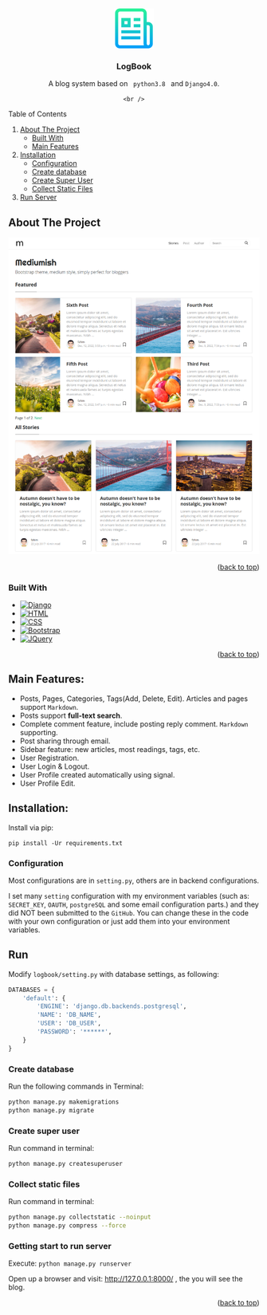 
<a name="readme-top"></a>


<!-- PROJECT LOGO -->
<br />
<div align="center">
  <a href="https://github.com/karimFazlul/django-projects/tree/main/logbook">
    <img src="images/logo.png" alt="Logo" width="80" height="80">
  </a>


<h3 align="center">LogBook</h3>

  <p align="center">
   
   A blog system based on  <code> python3.8 </code> and <code>Django4.0</code>.


    <br />

  </p>
</div>



<!-- TABLE OF CONTENTS -->

  <summary>Table of Contents</summary>
  <ol>
    <li>
      <a href="#about-the-project">About The Project</a>
      <ul>
        <li><a href="#built-with">Built With</a></li>
		<li><a href="#built-with">Main Features</a></li>
      </ul>
    </li>
    <li>
      <a href="#getting-started">Installation</a>
      <ul>
        <li><a href="#prerequisites">Configuration</a></li>
        <li><a href="#installation">Create database</a></li>
		<li><a href="#installation">Create Super User</a></li>
		<li><a href="#installation">Collect Static Files</a></li>
      </ul>
	  <li><a href="#installation">Run Server</a></li>
    </li>
    
  </ol>




<!-- ABOUT THE PROJECT -->
## About The Project

[![Product Name Screen Shot][product-screenshot]](https://github.com/karimFazlul/django-projects/tree/main/logbook)



<p align="right">(<a href="#readme-top">back to top</a>)</p>



### Built With

* [![Django][Django.com]][Django-url]
* [![HTML][html]][html-url]
* [![CSS][css]][css-url]
* [![Bootstrap][Bootstrap.com]][Bootstrap-url]
* [![JQuery][JQuery.com]][JQuery-url]

<p align="right">(<a href="#readme-top">back to top</a>)</p>









## Main Features:
- Posts, Pages, Categories, Tags(Add, Delete, Edit). Articles and pages support `Markdown`.
- Posts support **full-text search**.
- Complete comment feature, include posting reply comment. `Markdown` supporting.
- Post sharing through email.
- Sidebar feature: new articles, most readings, tags, etc.
- User Registration.
- User Login &  Logout.
- User Profile created automatically using signal.
- User Profile Edit.



## Installation:

Install via pip: 
```
pip install -Ur requirements.txt

```


### Configuration
Most configurations are in `setting.py`, others are in backend configurations.

I set many `setting` configuration with my environment variables (such as: `SECRET_KEY`, `OAUTH`, `postgreSQL` and some email configuration parts.) and they did NOT been submitted to the `GitHub`. You can change these in the code with your own configuration or just add them into your environment variables.



## Run

Modify `logbook/setting.py` with database settings, as following:

```python
DATABASES = {
    'default': {
        'ENGINE': 'django.db.backends.postgresql',
        'NAME': 'DB_NAME',
        'USER': 'DB_USER',
        'PASSWORD': '******',
    }
}

```

### Create database


Run the following commands in Terminal:
```bash
python manage.py makemigrations
python manage.py migrate
```  

### Create super user

Run command in terminal:
```bash
python manage.py createsuperuser
```


### Collect static files
Run command in terminal:
```bash
python manage.py collectstatic --noinput
python manage.py compress --force
```

### Getting start to run server
Execute: `python manage.py runserver`

Open up a browser and visit: http://127.0.0.1:8000/ , the you will see the blog.
<p align="right">(<a href="#readme-top">back to top</a>)</p>











<!-- MARKDOWN LINKS & IMAGES -->
<!-- https://www.markdownguide.org/basic-syntax/#reference-style-links -->
[contributors-shield]: https://img.shields.io/github/contributors/github_username/repo_name.svg?style=for-the-badge
[contributors-url]: https://github.com/github_username/repo_name/graphs/contributors
[forks-shield]: https://img.shields.io/github/forks/github_username/repo_name.svg?style=for-the-badge
[forks-url]: https://github.com/github_username/repo_name/network/members
[stars-shield]: https://img.shields.io/github/stars/github_username/repo_name.svg?style=for-the-badge
[stars-url]: https://github.com/github_username/repo_name/stargazers
[issues-shield]: https://img.shields.io/github/issues/github_username/repo_name.svg?style=for-the-badge
[issues-url]: https://github.com/github_username/repo_name/issues
[license-shield]: https://img.shields.io/github/license/github_username/repo_name.svg?style=for-the-badge
[license-url]: https://github.com/github_username/repo_name/blob/master/LICENSE.txt
[linkedin-shield]: https://img.shields.io/badge/-LinkedIn-black.svg?style=for-the-badge&logo=linkedin&colorB=555
[linkedin-url]: https://linkedin.com/in/linkedin_username
[product-screenshot]: images/main-page.png
[Next.js]: https://img.shields.io/badge/next.js-000000?style=for-the-badge&logo=nextdotjs&logoColor=white
[Next-url]: https://nextjs.org/
[React.js]: https://img.shields.io/badge/React-20232A?style=for-the-badge&logo=react&logoColor=61DAFB
[React-url]: https://reactjs.org/
[Vue.js]: https://img.shields.io/badge/Vue.js-35495E?style=for-the-badge&logo=vuedotjs&logoColor=4FC08D
[Vue-url]: https://vuejs.org/
[Angular.io]: https://img.shields.io/badge/Angular-DD0031?style=for-the-badge&logo=angular&logoColor=white
[Angular-url]: https://angular.io/
[Svelte.dev]: https://img.shields.io/badge/Svelte-4A4A55?style=for-the-badge&logo=svelte&logoColor=FF3E00
[Svelte-url]: https://svelte.dev/
[Laravel.com]: https://img.shields.io/badge/Laravel-FF2D20?style=for-the-badge&logo=laravel&logoColor=white
[Laravel-url]: https://laravel.com
[Bootstrap.com]: https://img.shields.io/badge/Bootstrap-563D7C?style=for-the-badge&logo=bootstrap&logoColor=white
[Bootstrap-url]: https://getbootstrap.com
[JQuery.com]: https://img.shields.io/badge/jQuery-0769AD?style=for-the-badge&logo=jquery&logoColor=white
[JQuery-url]: https://jquery.com 
[Django.com]: https://img.shields.io/badge/dnango-0C4B33?style=for-the-badge&logo=django&logoColor=brightgreen
[Django-url]: https://www.djangoproject.com/
[html]: https://img.shields.io/badge/HTLM-35495E?style=for-the-badge&logo=html5&logoColor=
[html-url]:https://markdown-editor.github.io/#acknowledgments
[css]:https://img.shields.io/badge/CSS-blue?style=for-the-badge&logo=css3&logoColor=
[css-url]:https://markdown-editor.github.io/#acknowledgments
